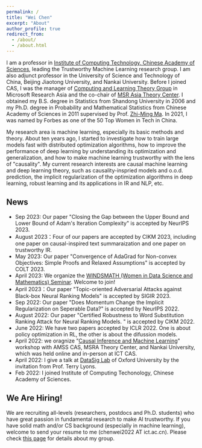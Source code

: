 ```yaml
---
permalink: /
title: "Wei Chen"
excerpt: "About"
author_profile: true
redirect_from: 
  - /about/
  - /about.html
---
```


I am a professor in [Institute of Computing Technology, Chinese Academy of Sciences](http://www.ict.ac.cn/), leading the Trustworthy Machine Learning research group. I am also adjunct professor in the University of Science and Technology of China, Beijing Jiaotong University, and Nankai University. Before I joined CAS, I was the manager of [Computing and Learning Theory Group](https://www.microsoft.com/en-us/research/group/computing-and-learning-theory-group/) in Microsoft Research Asia and the co-chair of [MSR Asia Theory Center](https://www.microsoft.com/en-us/research/lab/microsoft-research-asia/articles/microsoft-research-asia-establishes-theory-center-to-strengthen-theoretical-foundation-of-ai/). I obtained my B.S. degree in Statistics from Shandong University in 2006 and my Ph.D. degree in Probability and Mathematical Statistics from Chinese Academy of Sciences in 2011 supervised by Prof. [Zhi-Ming Ma](http://homepage.amss.ac.cn/research/homePage/8eb59241e2e74d828fb84eec0efadba5/myHomePage.html). In 2021, I was named by Forbes as one of the 50 Top Women in Tech in China. 

My research area is machine learning, especially its basic methods and theory. About ten years ago, I started to investigate how to train large models fast with distributed optimization algorithms, how to improve the performance of deep learning by understanding its optimization and generalization, and how to make machine learning trustworthy with the lens of "causality". My current research interests are causal machine learning and deep learning theory, such as causality-inspried models and o.o.d. prediction, the implicit regularization of the optimization algorithms in deep learning, robust learning and its applications in IR and NLP, etc. 

## News
* Sep 2023: Our paper "Closing the Gap between the Upper Bound and Lower Bound of Adam's Iteration Complexity" is accepted by NeurIPS 2023.
* August 2023：Four of our papers are accepted by CIKM 2023, including one paper on causal-inspired text summaraization and one paper on trustworthy IR. 
* May 2023: Our paper "Convergence of AdaGrad for Non-convex Objectives: Simple Proofs and Relaxed Assumptions" is accepted by COLT 2023.
* April 2023: We organize the [WINDSMATH (Women in Data Science and Mathematics) Seminar](https://windsmath-seminar.github.io/). Welcome to join!
* April 2023：Our paper "Topic-oriented Adversarial Attacks against Black-box Neural Ranking Models" is accepted by SIGIR 2023.
* Sep 2022: Our paper "Does Momentum Change the Implicit Regularization on Seperable Data?" is accepted by NeurIPS 2022. 
* August 2022: Our paper "Certified Robustness to Word Substitution Ranking Attack for Neural Ranking Models. " is accepted by CIKM 2022.
* June 2022: We have two papers accepted by ICLR 2022. One is about policy optimization in RL, the other is about the difussion models. 
* April 2022: we oragnize "[Causal Inference and Machine Learning](https://www.microsoft.com/en-us/research/event/2022-causal-inference-and-machine-learning-workshop/)" workshop with AMSS CAS, MSRA Theory Center, and Nankai University, which was held online and in-person at ICT CAS.
* April 2022: I give a talk at [DataSig Lab](https://www.datasig.ac.uk/presentations) of Oxford University by the invitation from Prof. Terry Lyons.
* Feb 2022: I joined Institute of Computing Techonology, Chinese Academy of Sciences.

## We Are Hiring!

We are recruiting all-levels (researchers, postdocs and Ph.D. students) who have great passion in fundamental research to make AI trustworthy. If you have solid math and/or CS background (especially in machine learning), welcome to send your resume to me (chenwei2022 AT ict.ac.cn). Please check [this page](https://weichen-cas.github.io/Group/) for details about my group.

